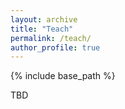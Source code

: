 ```yaml
---
layout: archive
title: "Teach"
permalink: /teach/
author_profile: true
---
```


{% include base_path %}

TBD
